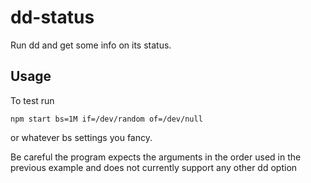 # dd-status

Run dd and get some info on its status.

## Usage

To test run 
```
npm start bs=1M if=/dev/random of=/dev/null
```
or whatever bs settings you fancy.

Be careful the program expects the arguments in the order used in the previous example and does not currently support any other dd option
